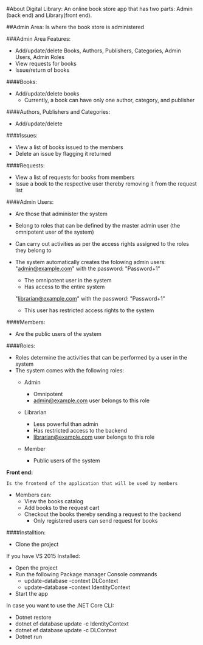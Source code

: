 
#About Digital Library:
	An online book store app that has two parts: Admin (back end) and Library(front end).
	
##Admin Area:
	Is where the book store is administered

###Admin Area Features:

- Add/update/delete Books, Authors, Publishers, Categories, Admin Users, Admin Roles
- View requests for books
- Issue/return of books
			
####Books:

- Add/update/delete books
	- Currently, a book can have only one author, category, and publisher
			
####Authors, Publishers and Categories:

- Add/update/delete

####Issues:

- View a list of books issued to the members 
- Delete an issue by flagging it returned

####Requests:

- View a list of requests for books from members
- Issue a book to the respective user thereby removing it from the request list

####Admin Users:

- Are those that administer the system 
- Belong to roles that can be defined by the master admin user (the omnipotent user of the system)
- Can carry out activities as per the access rights assigned to the roles they belong to 
- The system automatically creates the folowing admin users:
  "admin@example.com" with the password: "Password+1"
    - The omnipotent user in the system
    - Has access to the entire system
    
  "librarian@example.com" with the password: "Password+1"
	- This user has restricted access rights to the system

####Members:

- Are the public users of the system

####Roles:

- Roles determine the activities that can be performed by a user in the system
- The system comes with the following roles:
	- Admin
		- Omnipotent
		- admin@example.com user belongs to this role
	- Librarian
		- Less powerful than admin
		- Has restricted access to the backend
		- librarian@example.com user belongs to this role
    
  - Member
    - Public users of the system


**Front end:**

	Is the frontend of the application that will be used by members

- Members can:
	- View the books catalog
	- Add books to the request cart
	- Checkout the books thereby sending a request to the backend
		- Only registered users can send request for books
	


####Installtion:

- Clone the project

If you have VS 2015 Installed:
  - Open the project
  - Run the following Package manager Console commands
    - update-database -context DLContext
    - update-database -context IdentityContext    
  - Start the app
    
In case you want to use the .NET Core CLI:
  - Dotnet restore
  - dotnet ef database update -c IdentityContext
  - dotnet ef database update -c DLContext
  - Dotnet run
